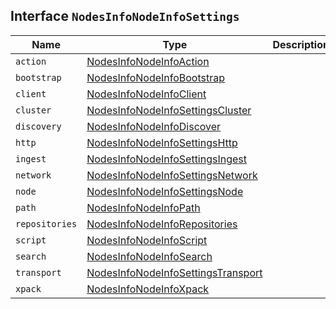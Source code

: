 ## Interface `NodesInfoNodeInfoSettings`

| Name | Type | Description |
| - | - | - |
| `action` | [NodesInfoNodeInfoAction](./NodesInfoNodeInfoAction.md) | &nbsp; |
| `bootstrap` | [NodesInfoNodeInfoBootstrap](./NodesInfoNodeInfoBootstrap.md) | &nbsp; |
| `client` | [NodesInfoNodeInfoClient](./NodesInfoNodeInfoClient.md) | &nbsp; |
| `cluster` | [NodesInfoNodeInfoSettingsCluster](./NodesInfoNodeInfoSettingsCluster.md) | &nbsp; |
| `discovery` | [NodesInfoNodeInfoDiscover](./NodesInfoNodeInfoDiscover.md) | &nbsp; |
| `http` | [NodesInfoNodeInfoSettingsHttp](./NodesInfoNodeInfoSettingsHttp.md) | &nbsp; |
| `ingest` | [NodesInfoNodeInfoSettingsIngest](./NodesInfoNodeInfoSettingsIngest.md) | &nbsp; |
| `network` | [NodesInfoNodeInfoSettingsNetwork](./NodesInfoNodeInfoSettingsNetwork.md) | &nbsp; |
| `node` | [NodesInfoNodeInfoSettingsNode](./NodesInfoNodeInfoSettingsNode.md) | &nbsp; |
| `path` | [NodesInfoNodeInfoPath](./NodesInfoNodeInfoPath.md) | &nbsp; |
| `repositories` | [NodesInfoNodeInfoRepositories](./NodesInfoNodeInfoRepositories.md) | &nbsp; |
| `script` | [NodesInfoNodeInfoScript](./NodesInfoNodeInfoScript.md) | &nbsp; |
| `search` | [NodesInfoNodeInfoSearch](./NodesInfoNodeInfoSearch.md) | &nbsp; |
| `transport` | [NodesInfoNodeInfoSettingsTransport](./NodesInfoNodeInfoSettingsTransport.md) | &nbsp; |
| `xpack` | [NodesInfoNodeInfoXpack](./NodesInfoNodeInfoXpack.md) | &nbsp; |
